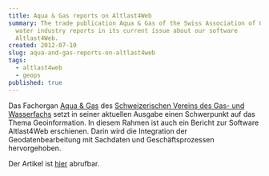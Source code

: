 ```yaml
---
title: Aqua & Gas reports on Altlast4Web
summary: The trade publication Aqua & Gas of the Swiss Association of Gas and
  water industry reports in its current issue about our software
  Altlast4Web.
created: 2012-07-10
slug: aqua-and-gas-reports-on-altlast4web
tags:
  - altlast4web
  - geops
published: true
---
```


Das Fachorgan [Aqua & Gas](http://www.svgw.ch/index.php?id=180) des [Schweizerischen Vereins des Gas- und Wasserfachs](http://www.svgw.ch) setzt in seiner aktuellen Ausgabe einen Schwerpunkt auf das Thema Geoinformation. In diesem Rahmen ist auch ein Bericht zur Software Altlast4Web erschienen. Darin wird die Integration der Geodatenbearbeitung mit Sachdaten und Geschäftsprozessen hervorgehoben.

Der Artikel ist [hier](https://www.svgw.ch/shopregelwerk/produkte/aqua-gas-07-2012/) abrufbar.
